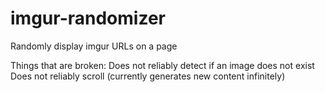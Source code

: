 imgur-randomizer
================

Randomly display imgur URLs on a page

Things that are broken: Does not reliably detect if an image does not exist
                        Does not reliably scroll (currently generates new content infinitely)
